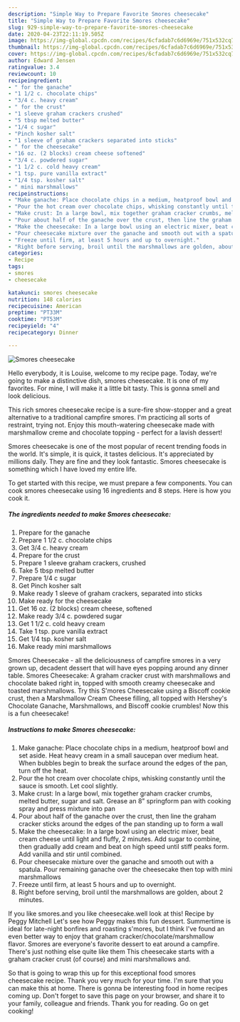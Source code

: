 ```yaml
---
description: "Simple Way to Prepare Favorite Smores cheesecake"
title: "Simple Way to Prepare Favorite Smores cheesecake"
slug: 929-simple-way-to-prepare-favorite-smores-cheesecake
date: 2020-04-23T22:11:19.505Z
image: https://img-global.cpcdn.com/recipes/6cfadab7c6d6969e/751x532cq70/smores-cheesecake-recipe-main-photo.jpg
thumbnail: https://img-global.cpcdn.com/recipes/6cfadab7c6d6969e/751x532cq70/smores-cheesecake-recipe-main-photo.jpg
cover: https://img-global.cpcdn.com/recipes/6cfadab7c6d6969e/751x532cq70/smores-cheesecake-recipe-main-photo.jpg
author: Edward Jensen
ratingvalue: 3.4
reviewcount: 10
recipeingredient:
- " for the ganache"
- "1 1/2 c. chocolate chips"
- "3/4 c. heavy cream"
- " for the crust"
- "1 sleeve graham crackers crushed"
- "5 tbsp melted butter"
- "1/4 c sugar"
- "Pinch kosher salt"
- "1 sleeve of graham crackers separated into sticks"
- " for the cheesecake"
- "16 oz. (2 blocks) cream cheese softened"
- "3/4 c. powdered sugar"
- "1 1/2 c. cold heavy cream"
- "1 tsp. pure vanilla extract"
- "1/4 tsp. kosher salt"
- " mini marshmallows"
recipeinstructions:
- "Make ganache: Place chocolate chips in a medium, heatproof bowl and set aside. Heat heavy cream in a small saucepan over medium heat. When bubbles begin to break the surface around the edges of the pan, turn off the heat."
- "Pour the hot cream over chocolate chips, whisking constantly until the sauce is smooth. Let cool slightly."
- "Make crust: In a large bowl, mix together graham cracker crumbs, melted butter, sugar and salt. Grease an 8” springform pan with cooking spray and press mixture into pan"
- "Pour about half of the ganache over the crust, then line the graham cracker sticks around the edges of the pan standing up to form a wall"
- "Make the cheesecake: In a large bowl using an electric mixer, beat cream cheese until light and fluffy, 2 minutes. Add sugar to combine, then gradually add cream and beat on high speed until stiff peaks form. Add vanilla and stir until combined."
- "Pour cheesecake mixture over the ganache and smooth out with a spatula. Pour remaining ganache over the cheesecake then top with mini marshmallows"
- "Freeze until firm, at least 5 hours and up to overnight."
- "Right before serving, broil until the marshmallows are golden, about 2 minutes."
categories:
- Recipe
tags:
- smores
- cheesecake

katakunci: smores cheesecake 
nutrition: 148 calories
recipecuisine: American
preptime: "PT33M"
cooktime: "PT53M"
recipeyield: "4"
recipecategory: Dinner

---
```



![Smores cheesecake](https://img-global.cpcdn.com/recipes/6cfadab7c6d6969e/751x532cq70/smores-cheesecake-recipe-main-photo.jpg)

Hello everybody, it is Louise, welcome to my recipe page. Today, we're going to make a distinctive dish, smores cheesecake. It is one of my favorites. For mine, I will make it a little bit tasty. This is gonna smell and look delicious.

This rich smores cheesecake recipe is a sure-fire show-stopper and a great alternative to a traditional campfire smores. I&#39;m practicing all sorts of restraint, trying not. Enjoy this mouth-watering cheesecake made with marshmallow creme and chocolate topping - perfect for a lavish dessert!

Smores cheesecake is one of the most popular of recent trending foods in the world. It's simple, it is quick, it tastes delicious. It's appreciated by millions daily. They are fine and they look fantastic. Smores cheesecake is something which I have loved my entire life.


To get started with this recipe, we must prepare a few components. You can cook smores cheesecake using 16 ingredients and 8 steps. Here is how you cook it.

<!--inarticleads1-->

##### The ingredients needed to make Smores cheesecake:

1. Prepare  for the ganache
1. Prepare 1 1/2 c. chocolate chips
1. Get 3/4 c. heavy cream
1. Prepare  for the crust
1. Prepare 1 sleeve graham crackers, crushed
1. Take 5 tbsp melted butter
1. Prepare 1/4 c sugar
1. Get Pinch kosher salt
1. Make ready 1 sleeve of graham crackers, separated into sticks
1. Make ready  for the cheesecake
1. Get 16 oz. (2 blocks) cream cheese, softened
1. Make ready 3/4 c. powdered sugar
1. Get 1 1/2 c. cold heavy cream
1. Take 1 tsp. pure vanilla extract
1. Get 1/4 tsp. kosher salt
1. Make ready  mini marshmallows


Smores Cheesecake - all the deliciousness of campfire smores in a very grown up, decadent dessert that will have eyes popping around any dinner table. Smores Cheesecake: A graham cracker crust with marshmallows and chocolate baked right in, topped with smooth creamy cheesecake and toasted marshmallows. Try this S&#39;mores Cheesecake using a Biscoff cookie crust, then a Marshmallow Cream Cheese filling, all topped with Hershey&#39;s Chocolate Ganache, Marshmallows, and Biscoff cookie crumbles! Now this is a fun cheesecake! 

<!--inarticleads2-->

##### Instructions to make Smores cheesecake:

1. Make ganache: Place chocolate chips in a medium, heatproof bowl and set aside. Heat heavy cream in a small saucepan over medium heat. When bubbles begin to break the surface around the edges of the pan, turn off the heat.
1. Pour the hot cream over chocolate chips, whisking constantly until the sauce is smooth. Let cool slightly.
1. Make crust: In a large bowl, mix together graham cracker crumbs, melted butter, sugar and salt. Grease an 8” springform pan with cooking spray and press mixture into pan
1. Pour about half of the ganache over the crust, then line the graham cracker sticks around the edges of the pan standing up to form a wall
1. Make the cheesecake: In a large bowl using an electric mixer, beat cream cheese until light and fluffy, 2 minutes. Add sugar to combine, then gradually add cream and beat on high speed until stiff peaks form. Add vanilla and stir until combined.
1. Pour cheesecake mixture over the ganache and smooth out with a spatula. Pour remaining ganache over the cheesecake then top with mini marshmallows
1. Freeze until firm, at least 5 hours and up to overnight.
1. Right before serving, broil until the marshmallows are golden, about 2 minutes.


If you like smores.and you like cheesecake.well look at this! Recipe by Peggy Mitchell Let&#39;s see how Peggy makes this fun dessert. Summertime is ideal for late-night bonfires and roasting s&#39;mores, but I think I&#39;ve found an even better way to enjoy that graham cracker/chocolate/marshmallow flavor. Smores are everyone&#39;s favorite dessert to eat around a campfire. There&#39;s just nothing else quite like them This cheesecake starts with a graham cracker crust (of course) and mini marshmallows and. 

So that is going to wrap this up for this exceptional food smores cheesecake recipe. Thank you very much for your time. I'm sure that you can make this at home. There is gonna be interesting food in home recipes coming up. Don't forget to save this page on your browser, and share it to your family, colleague and friends. Thank you for reading. Go on get cooking!
